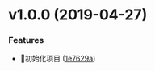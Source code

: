 # v1.0.0 (2019-04-27)


### Features

*  🎉初始化项目 ([1e7629a](https://github.com/13916253446/pac-cli/commit/1e7629a))



